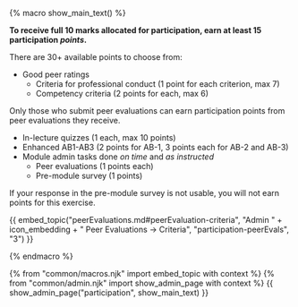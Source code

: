 {% macro show_main_text() %}
<div id="main">

**To receive full 10 marks allocated for participation, earn at least 15 participation _points_.**

There are 30+ available points to choose from:

* <tooltip content="No `Below Average`/`Poor` ratings">Good peer ratings</tooltip>
  * Criteria for professional conduct (1 point for each criterion, max 7)
  * Competency criteria (2 points for each, max 6)

<div class="indented">
  <box type="warning">

  Only those who submit peer evaluations can earn participation points from peer evaluations they receive.
  </box>
</div>

* In-lecture quizzes (1 each, max 10 points)
* Enhanced AB1-AB3 (2 points for AB-1, 3 points each for AB-2 and AB-3)
* Module admin tasks done _on time_ and _as instructed_
  * Peer evaluations (1 points each)
  * Pre-module survey (1 points)

<div class="indented">
  <box type="warning">

  If your response in the pre-module survey is not usable, you will not earn points for this exercise.
  </box>
</div>

{{ embed_topic("peerEvaluations.md#peerEvaluation-criteria", "Admin " + icon_embedding + " Peer Evaluations → Criteria", "participation-peerEvals", "3") }}

</div>
{% endmacro %}

{% from "common/macros.njk" import embed_topic with context %}
{% from "common/admin.njk" import show_admin_page with context %}
{{ show_admin_page("participation", show_main_text) }}
